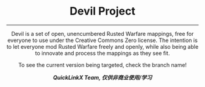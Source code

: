 <div align="center">
<h1>Devil Project</h1>

----
Devil is a set of open, unencumbered Rusted Warfare mappings, free for everyone to use under the Creative Commons Zero license. The intention is to let 
everyone mod Rusted Warfare freely and openly, while also being able to innovate and process the mappings as they see fit.

To see the current version being targeted, check the branch name!

_**QuickLinkX Team, 仅供非商业使用/学习**_
</div>
